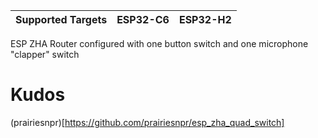 | Supported Targets | ESP32-C6 | ESP32-H2 |
| ----------------- | -------- | -------- |

ESP ZHA Router configured with one button switch and one microphone "clapper" switch

# Kudos

(prairiesnpr)[https://github.com/prairiesnpr/esp_zha_quad_switch]